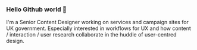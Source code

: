 ### Hello Github world 👋

I'm a Senior Content Designer working on services and campaign sites for UK government. Especially interested in workflows for UX and how content / interaction / user research collaborate in the huddle of user-centred design.

